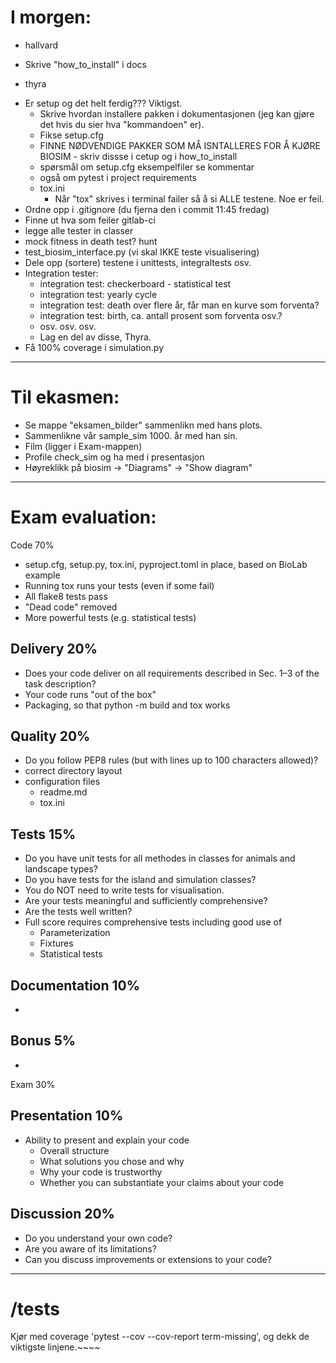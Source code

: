 I morgen:
=========
- hallvard
* Skrive "how_to_install" i docs

- thyra
* Er setup og det helt ferdig??? Viktigst.
  * Skrive hvordan installere pakken i dokumentasjonen (jeg kan gjøre det hvis du sier hva 
    "kommandoen" er).
  * Fikse setup.cfg
  * FINNE NØDVENDIGE PAKKER SOM MÅ ISNTALLERES FOR Å KJØRE BIOSIM 
         - skriv dissse i cetup og i how_to_install  
  * spørsmål om setup.cfg eksempelfiler se kommentar
  * også om pytest i project requirements
  * tox.ini
    * Når "tox" skrives i terminal failer så å si ALLE testene. Noe er feil.
* Ordne opp i .gitignore (du fjerna den i commit 11:45 fredag)
* Finne ut hva som feiler gitlab-ci
* legge alle tester in classer
* mock fitness in death test? hunt
* test_biosim_interface.py (vi skal IKKE teste visualisering)
* Dele opp (sortere) testene i unittests, integraltests osv.
* Integration tester:
  * integration test: checkerboard - statistical test
  * integration test: yearly cycle
  * integration test: death over flere år, får man en kurve som forventa?
  * integration test: birth, ca. antall prosent som forventa osv.?
  * osv. osv. osv.
  * Lag en del av disse, Thyra.
* Få 100% coverage i simulation.py

---------------------------------------------------------------------------------------------------

Til ekasmen:
============
* Se mappe "eksamen_bilder" sammenlikn med hans plots.
* Sammenlikne vår sample_sim 1000. år med han sin.
* Film (ligger i Exam-mappen)
* Profile check_sim og ha med i presentasjon
* Høyreklikk på biosim -> "Diagrams" -> "Show diagram"

---------------------------------------------------------------------------------------------------

Exam evaluation:
================

Code 70%

* setup.cfg, setup.py, tox.ini, pyproject.toml in place, based on BioLab example
* Running tox runs your tests (even if some fail)
* All flake8 tests pass
* "Dead code" removed
* More powerful tests (e.g. statistical tests)

Delivery 20%
------------
* Does your code deliver on all requirements described in Sec. 1–3 of the task description?
* Your code runs "out of the box"
* Packaging, so that python -m build and tox works

Quality 20%
-----------
* Do you follow PEP8 rules (but with lines up to 100 characters allowed)?
* correct directory layout
* configuration files
  - readme.md
  - tox.ini

Tests 15%
---------
* Do you have unit tests for all methodes in classes for animals and landscape types?
* Do you have tests for the island and simulation classes?
* You do NOT need to write tests for visualisation.
* Are your tests meaningful and sufficiently comprehensive?
* Are the tests well written?
* Full score requires comprehensive tests including good use of 
  - Parameterization
  - Fixtures 
  - Statistical tests

Documentation 10%
-----------------
* 

Bonus 5%
--------
* 

Exam 30%

Presentation 10%
-----------------
* Ability to present and explain your code 
  - Overall structure
  - What solutions you chose and why
  - Why your code is trustworthy
  - Whether you can substantiate your claims about your code

Discussion 20%
--------------
* Do you understand your own code?
* Are you aware of its limitations?
* Can you discuss improvements or extensions to your code?

---------------------------------------------------------------------------------------------------

/tests
======

Kjør med coverage 'pytest --cov --cov-report term-missing', og dekk de viktigste linjene.~~~~
